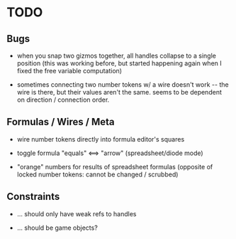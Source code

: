 TODO
====

Bugs
----

* when you snap two gizmos together, all handles collapse to a single position
  (this was working before, but started happening again when I fixed the free variable computation) 

* sometimes connecting two number tokens w/ a wire doesn't work -- the wire is there, but their
  values aren't the same. seems to be dependent on direction / connection order.

Formulas / Wires / Meta
-----------------------

* wire number tokens directly into formula editor's squares

* toggle formula "equals" <==> "arrow" (spreadsheet/diode mode)

* "orange" numbers for results of spreadsheet formulas
  (opposite of locked number tokens: cannot be changed / scrubbed)

Constraints
-----------

* ... should only have weak refs to handles

* ... should be game objects?
